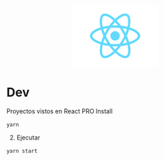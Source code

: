 
<p align="center">
  <a href="https://es.reactjs.org/" target="blank"><img src="./03-react-app/src/logo.svg" width="200" alt="Nest Logo" /></a>
</p>

# Dev

Proyectos vistos en React PRO
Install
```
yarn
```

2. Ejecutar
```
yarn start
```


